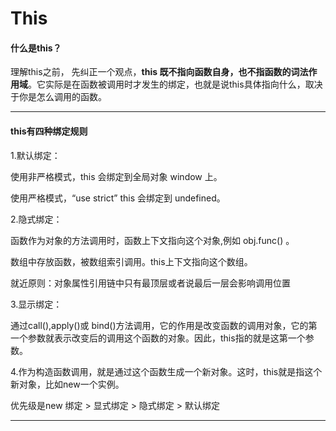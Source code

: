 # This

#### 什么是this？

理解this之前， 先纠正一个观点，**this 既不指向函数自身，也不指函数的词法作用域**。它实际是在函数被调用时才发生的绑定，也就是说this具体指向什么，取决于你是怎么调用的函数。

---

#### this有四种绑定规则

1.默认绑定：

使用非严格模式，this 会绑定到全局对象 window 上。

使用严格模式，“use strict” this 会绑定到 undefined。



2.隐式绑定：

函数作为对象的方法调用时，函数上下文指向这个对象,例如 obj.func() 。

数组中存放函数，被数组索引调用。this上下文指向这个数组。

就近原则：对象属性引用链中只有最顶层或者说最后一层会影响调用位置



3.显示绑定：

通过call(),apply()或 bind()方法调用，它的作用是改变函数的调用对象，它的第一个参数就表示改变后的调用这个函数的对象。因此，this指的就是这第一个参数。



4.作为构造函数调用，就是通过这个函数生成一个新对象。这时，this就是指这个新对象，比如new一个实例。



优先级是new 绑定 > 显式绑定 > 隐式绑定 > 默认绑定

---

